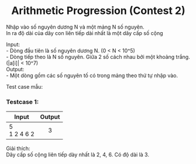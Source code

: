 <div align="center">

# Arithmetic Progression (Contest 2)

</div>

Nhập vào số nguyên dương N và một mảng N số nguyên.<br>
In ra độ dài của dãy con liên tiếp dài nhất là một dãy cấp số cộng<br>

Input:<br>
    - Dòng đầu tiên là số nguyên dương N. (0 < N < 10^5)<br>
    - Dòng tiếp theo là N số nguyên. Giữa 2 số cách nhau bởi một khoảng trắng. (|a[i]| < 10^7)<br>
Output:<br>
    - Một dòng gồm các số nguyên tố có trong mảng theo thứ tự nhập vào.<br>

Test case mẫu:<br>

### Testcase 1:
|Input| Output|
|-----|:-----:|
|5<br>1 2 4 6 2| 3|

Giải thích:<br>
Dãy cấp số cộng liên tiếp dày nhất là 2, 4, 6. Có độ dài là 3.